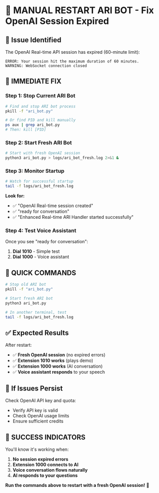 # 🔧 MANUAL RESTART ARI BOT - Fix OpenAI Session Expired

## 🎯 Issue Identified

The OpenAI Real-time API session has expired (60-minute limit):
```
ERROR: Your session hit the maximum duration of 60 minutes.
WARNING: WebSocket connection closed
```

## 🚀 IMMEDIATE FIX

### Step 1: Stop Current ARI Bot
```bash
# Find and stop ARI bot process
pkill -f "ari_bot.py"

# Or find PID and kill manually
ps aux | grep ari_bot.py
# Then: kill [PID]
```

### Step 2: Start Fresh ARI Bot
```bash
# Start with fresh OpenAI session
python3 ari_bot.py > logs/ari_bot_fresh.log 2>&1 &
```

### Step 3: Monitor Startup
```bash
# Watch for successful startup
tail -f logs/ari_bot_fresh.log
```

**Look for:**
- ✅ "OpenAI Real-time session created"
- ✅ "ready for conversation"
- ✅ "Enhanced Real-time ARI Handler started successfully"

### Step 4: Test Voice Assistant
Once you see "ready for conversation":

1. **Dial 1010** - Simple test
2. **Dial 1000** - Voice assistant

## 🎯 QUICK COMMANDS

```bash
# Stop old ARI bot
pkill -f "ari_bot.py"

# Start fresh ARI bot
python3 ari_bot.py

# In another terminal, test
tail -f logs/ari_bot_fresh.log
```

## ✅ Expected Results

After restart:
- ✅ **Fresh OpenAI session** (no expired errors)
- ✅ **Extension 1010 works** (plays demo)
- ✅ **Extension 1000 works** (AI conversation)
- ✅ **Voice assistant responds** to your speech

## 🚨 If Issues Persist

Check OpenAI API key and quota:
- Verify API key is valid
- Check OpenAI usage limits
- Ensure sufficient credits

## 🎉 SUCCESS INDICATORS

You'll know it's working when:
1. **No session expired errors**
2. **Extension 1000 connects to AI**
3. **Voice conversation flows naturally**
4. **AI responds to your questions**

**Run the commands above to restart with a fresh OpenAI session!** 🚀